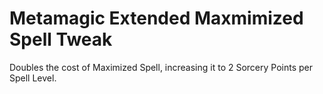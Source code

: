 # Metamagic Extended Maxmimized Spell Tweak

Doubles the cost of Maximized Spell, increasing it to 2 Sorcery Points per Spell Level.
